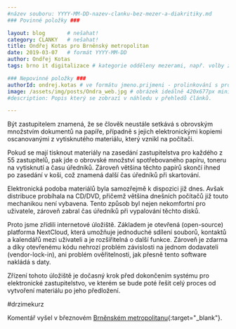 ```yaml
---
#název souboru: YYYY-MM-DD-nazev-clanku-bez-mezer-a-diakritiky.md
### Povinné položky ###

layout: blog       # nešahat!
category: CLANKY   # nešahat!
title: Ondřej Kotas pro Brněnský metropolitan
date: 2019-03-07   # formát YYYY-MM-DD
author: Ondřej Kotas
tags: brno it digitalizace # kategorie odděleny mezerami, např. volby zemědělství životní-prostředí piráti (viz https://jihomoravsky.pirati.cz/tags/)

### Nepovinné položky ###
authorId: ondrej.kotas # ve formátu jmeno.prijmeni - prolinkování s profilem přes uid
image: /assets/img/posts/Ondra_web.jpg # obrázek ideálně 420x677px minifikovaný přes https://tinypng.com/
#description: Popis který se zobrazí v náhledu v přehledů článků.

---
```


Být zastupitelem znamená, že se člověk neustále setkává s obrovským množstvím dokumentů na papíře, případně s jejich elektronickými kopiemi oscanovanými z vytisknutého materiálu, který vznikl na počítači.

Pokud se mají tisknout materiály na zasedání zastupitelstva pro každého z 55 zastupitelů, pak jde o obrovské množství spotřebovaného papíru, toneru na vytisknutí a času úředníků. Zároveň většina těchto papírů skončí ihned po zasedání v koši, což znamená další čas úředníků při skartování.

Elektronická podoba materiálů byla samozřejmě k dispozici již dnes. Avšak distribuce probíhala na CD/DVD, přičemž většina dnešních počítačů již touto mechanikou není vybavena. Tento způsob byl nejen nekomfortní pro uživatele, zároveň zabral čas úředníků při vypalování těchto disků.

Proto jsme zřídili internetové úložiště.
Základem je otevřená (open-source) platforma NextCloud, která umožňuje jednoduché sdílení souborů, kontaktů a kalendářů mezi uživateli a je rozšiřitelná o další funkce. Zároveň je zdarma a díky otevřenému kódu nehrozí problém závislosti na jednom dodavateli (vendor-lock-in), ani problém ověřitelnosti, jak přesně tento software nakládá s daty.

Zřízení tohoto úložiště je dočasný krok před dokončením systému pro elektronické zastupitelstvo, ve kterém se bude poté řešit celý proces od vytvoření materiálu po jeho předložení.

#drzimekurz

Komentář vyšel v březnovém [Brněnském metropolitanu](https://issuu.com/pocketmedia4/docs/metropolitan_03_2019_issuu/26){:target="_blank"}.
